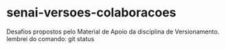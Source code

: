 # senai-versoes-colaboracoes
Desafios propostos pelo Material de Apoio da disciplina de Versionamento.
lembrei do comando: git status

